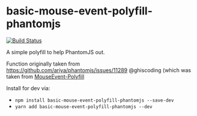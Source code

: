 # basic-mouse-event-polyfill-phantomjs

[![Build Status](https://travis-ci.org/lechu1985/basic-mouse-event-polyfill-phantomjs.svg?branch=master)](https://travis-ci.org/lechu1985/basic-mouse-event-polyfill-phantomjs)

A simple polyfill to help PhantomJS out.



Function originally taken from https://github.com/ariya/phantomjs/issues/11289
@ghiscoding (which was taken from [MouseEvent-Polyfill](https://developer.mozilla.org/en-US/docs/Web/API/MouseEvent/MouseEvent#Polyfill)

Install for dev via:

- `npm install basic-mouse-event-polyfill-phantomjs --save-dev`
- `yarn add basic-mouse-event-polyfill-phantomjs --dev`

